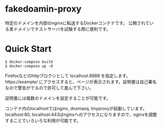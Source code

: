 # fakedoamin-proxy

特定のドメインを内部のnginxに転送するDockerコンテナです。
公開されている実ドメインでテストサーバを試験する際に便利です。

# Quick Start

	$ docker-compose build
	$ docker-compose up -d

Firefoxなどのhttpプロクシとして localhost:8888 を指定します。 https://example/ にアクセスすると、ページが表示されます。証明書は自己署名なので警告がでるので許可して進んで下さい。

証明書には複数のドメインを設定することが可能です。

コンテナ内のlocalhostではnginx, dnsmasq, tinyproxyが起動しています。localhost:80, localhost:443はnginxへのアクセスになりますので、nginxを調整することでいろいろな利用が可能です。

